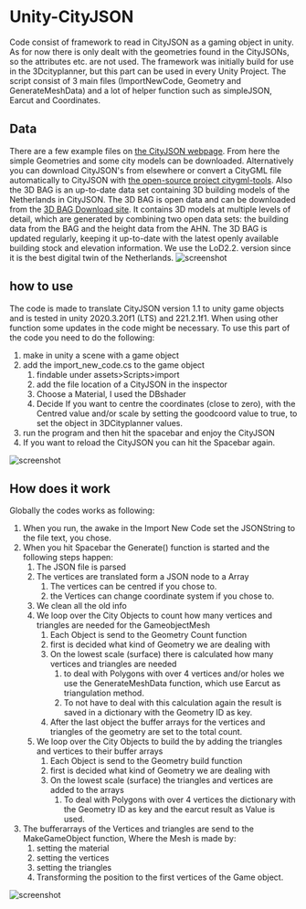 # Unity-CityJSON
Code consist of framework to read in CityJSON as a gaming object in unity. As for now there is only dealt with the geometries found in the CityJSONs, so the attributes etc. are not used. The framework was initially build for use in the 3Dcityplanner, but this part can be used in every Unity Project. The script consist of 3 main files (ImportNewCode, Geometry and GenerateMeshData) and a lot of helper function such as simpleJSON, Earcut and Coordinates.
## Data
There are a few example files on [the CityJSON webpage](https://www.cityjson.org/datasets/). From here the simple Geometries and some city models can be downloaded. Alternatively you can download CityJSON's from elsewhere or convert a CityGML file automatically to CityJSON with [the open-source project citygml-tools](https://github.com/citygml4j/citygml-tools).
Also the 3D BAG is an up-to-date data set containing 3D building models of the Netherlands in CityJSON. The 3D BAG is open data and can be downloaded from the [3D BAG Download site](https://3dbag.nl/en/download). It contains 3D models at multiple levels of detail, which are generated by combining two open data sets: the building data from the BAG and the height data from the AHN. The 3D BAG is updated regularly, keeping it up-to-date with the latest openly available building stock and elevation information. We use the LoD2.2. version since it is the best digital twin of the Netherlands.
![screenshot](https://user-images.githubusercontent.com/43202623/145060708-f0cd638b-9ac0-4e45-8d13-732e8cbf3dc0.jpeg?raw=true)

## how to use
The code is made to translate CityJSON version 1.1 to unity game objects and is tested in unity 2020.3.20f1 (LTS) and 221.2.1f1. When using other function some updates in the code might be necessary.
To use this part of the code you need to do the following:
1. make in unity a scene with a game object
2. add the import_new_code.cs to the game object
    1. findable under assets>Scripts>import
    2. add the file location of a CityJSON in the inspector
    3. Choose a Material, I used the DBshader
    4. Decide If you want to centre the coordinates (close to zero), with the Centred value and/or scale by setting the goodcoord value to true, to set the object in 3DCityplanner values.
3. run the program and then hit the spacebar and enjoy the CityJSON
4. If you want to reload the CityJSON you can hit the Spacebar again.

![screenshot](https://user-images.githubusercontent.com/43202623/145060656-15f666be-ab99-48fc-81a3-af35b1d2675f.PNG?raw=true)

## How does it work
Globally the codes works as following:

1. When you run, the awake in the Import New Code set the JSONString to the file text, you chose.
2. When you hit Spacebar the Generate() function is started and the following steps happen:
    1.  The JSON file is parsed
    2.  The vertices are translated form a JSON node to a Array
        1. The vertices can be centred if you chose to.
        2. the Vertices can change coordinate system if you chose to.
    3. We clean all the old info 
    4. We loop over the City Objects to count how many vertices and triangles are needed for the GameobjectMesh
        1. Each Object is send to the Geometry Count function
        2. first is decided what kind of Geometry we are dealing with
        3. On the lowest scale (surface) there is calculated how many vertices and triangles are needed
            1. to deal with Polygons with over 4 vertices and/or holes we use the GenerateMeshData function, which use Earcut as triangulation method.
            2. To not have to deal with this calculation again the result is saved in a dictionary with the Geometry ID as key.
        4. After the last object the buffer arrays for the vertices and triangles of the geometry are set to the total count.
    5. We loop over the City Objects to build the by adding the triangles and vertices to their buffer arrays
        1. Each Object is send to the Geometry build function
        2. first is decided what kind of Geometry we are dealing with
        3. On the lowest scale (surface) the triangles and vertices are added to the arrays
            1. To deal with Polygons with over 4 vertices the dictionary with the Geometry ID as key and the earcut result as Value is used.
3. The bufferarrays of the Vertices and triangles are send to the MakeGameObject function, Where the Mesh is made by:
    1. setting the material
    2. setting the vertices
    3. setting the triangles
    4. Transforming the position to the first vertices of the Game object.

![screenshot](https://user-images.githubusercontent.com/43202623/145060628-b072b63b-b2a5-4b5c-932d-993d38068dc1.PNG?raw=true)
